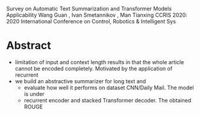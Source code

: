 Survey on Automatic Text Summarization and Transformer Models Applicability 
Wang Guan , Ivan Smetannikov , Man Tianxing
CCRIS 2020: 2020 International Conference on Control, Robotics & Intelligent Sys

# Abstract

* limitation of input and context length results in that the whole article
  cannot be encoded completely. Motivated by the application of recurrent
* we build an abstractive summarizer for long text and 
  * evaluate how well it performs on dataset CNN/Daily Mail. The model is under
  * recurrent encoder and stacked Transformer decoder.  The obtained ROUGE
